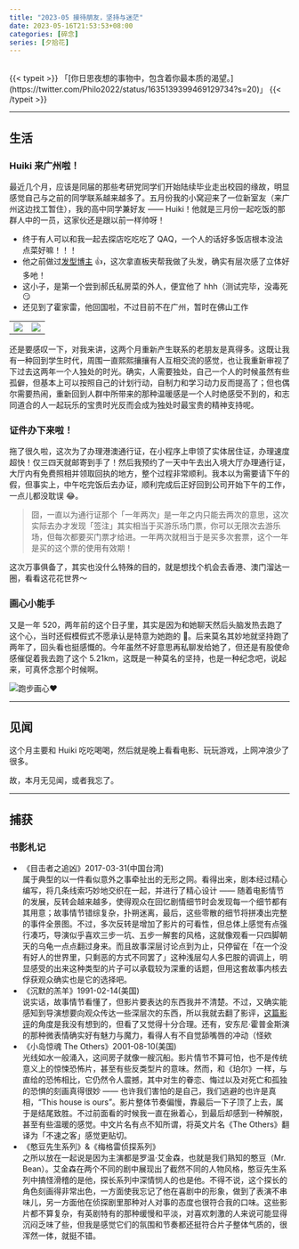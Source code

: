 ```yaml
---
title: "2023-05 接待朋友，坚持与迷茫"
date: 2023-05-16T21:53:53+08:00
categories: [碎念]
series: [夕拾花]
---
```


<br />
{{< typeit >}}
「[你日思夜想的事物中，包含着你最本质的渴望。](https://twitter.com/Philo2022/status/1635139399469129734?s=20)」
{{< /typeit >}}

---

## 生活

### Huiki 来广州啦！

最近几个月，应该是同届的那些考研党同学们开始陆续毕业走出校园的缘故，明显感觉自己与之前的同学联系越来越多了。五月份我的小窝迎来了一位新室友（来广州这边找工暂住），我的高中同学兼好友 —— Huiki！他就是三月份一起吃饭的那群人中的一员，这家伙还是跟以前一样帅呀！

- 终于有人可以和我一起去探店吃吃吃了 QAQ，一个人的话好多饭店根本没法点菜好嘛！！！
- 他之前做过[发型博主](https://space.bilibili.com/358543248/) 👍，这次拿直板夹帮我做了头发，确实有层次感了立体好多吔！
- 这小子，是第一个尝到郝氏私房菜的外人，便宜他了 hhh（测试完毕，没毒死 😏
- 还见到了霍家雷，他回国啦，不过目前不在广州，暂时在佛山工作

|                                                                   |                                                                      |
| ----------------------------------------------------------------- | -------------------------------------------------------------------- |
| <img src="https://image.aetherhjf.com/images/20230506_huiki.jpg"> | <img src="https://image.aetherhjf.com/images/20230507_bwvslcyz.jpg"> |

还是要感叹一下，对我来讲，这两个月重新产生联系的老朋友是真得多。这既让我有一种回到学生时代，周围一直熙熙攘攘有人互相交流的感觉，也让我重新审视了下过去这两年一个人独处的时光。确实，人需要独处，自己一个人的时候虽然有些孤僻，但基本上可以按照自己的计划行动，自制力和学习动力反而提高了；但也偶尔需要热闹，重新回到人群中所带来的那种温暖感是一个人时绝感受不到的，和志同道合的人一起玩乐的宝贵时光反而会成为独处时最宝贵的精神支持呢。

### 证件办下来啦！

拖了很久啦，这次为了办理港澳通行证，在小程序上申领了实体居住证，办理速度超快！仅三四天就邮寄到手了！然后我预约了一天中午去出入境大厅办理通行证，大厅内有免费照相并领取回执的地方，整个过程非常顺利。我本以为需要请下午的假，但事实上，中午吃完饭后去办证，顺利完成后正好回到公司开始下午的工作，一点儿都没耽误 😂。

> 囧，一直以为通行证那个「一年两次」是一年之内只能去两次的意思，这次实际去办才发现「签注」其实相当于买游乐场门票，你可以无限次去游乐场，但每次都要买门票才给进。一年两次就相当于是买多次套票，这个一年是买的这个票的使用有效期！

这次万事俱备了，其实也没什么特殊的目的，就是想找个机会去香港、澳门溜达一圈，看看这花花世界～

### 画心小能手

又是一年 520，两年前的这个日子里，其实是因为和她聊天然后头脑发热去跑了这个心，当时还假模假式不愿承认是特意为她跑的 🤫。后来莫名其妙地就坚持跑了两年了，回头看也挺感慨的。今年虽然不好意思再私聊发给她了，但还是有股使命感催促着我去跑了这个 5.21km，这既是一种莫名的坚持，也是一种纪念吧，说起来，可真怀念那个时候啊。

![](https://image.aetherhjf.com/images/20230520_runheart.jpg "跑步画心❤️")

---

## 见闻

这个月主要和 Huiki 吃吃喝喝，然后就是晚上看看电影、玩玩游戏，上网冲浪少了很多。

故，本月无见闻，或者我忘了。

---

## 捕获

### 书影札记

- 《目击者之追凶》2017-03-31(中国台湾)  
  属于典型的以一件看似意外之事牵扯出的无形之网。看得出来，剧本经过精心编写，将几条线索巧妙地交织在一起，并进行了精心设计 —— 随着电影情节的发展，反转会越来越多，使得观众在回忆剧情细节时会发现每一个细节都有其用意；故事情节错综复杂，扑朔迷离，最后，这些零散的细节将拼凑出完整的事件全景图。不过，多次反转是增加了影片的可看性，但总体上感觉有点强行凑巧，导演似乎喜欢三步一坑、五步一解套的风格，这就像观看一只四脚朝天的乌龟一点点翻过身来。而且故事深层讨论点到为止，只停留在「在一个没有好人的世界里，只剩恶的方式不同罢了」这种浅层勾人多巴胺的调调上，明显感受的出来这种类型的片子可以承载较为深重的话题，但用这套故事内核去俘获观众确实也是它的选择吧。
- 《沉默的羔羊》1991-02-14(美国)  
  说实话，故事情节看懂了，但影片要表达的东西我并不清楚。不过，又确实能感知到导演想要向观众传达一些深层次的东西，所以我就去翻了影评，[这篇影评](https://movie.douban.com/review/1576764/)的角度是我没有想到的，但看了又觉得十分合理。还有，安东尼·霍普金斯演的那种微表情确实好有魅力与魔力，看得人有不自觉舔嘴唇的冲动（怪欸
- 《小岛惊魂 The Others》2001-08-10(美国)  
  光线如水一般涌入，这间房子就像一艘沉船。影片情节不算可怕，也不是传统意义上的惊悚恐怖片，甚至有些反类型片的意味。然而，和《珀尔》一样，与直给的恐怖相比，它仍然令人震撼，其中对生的眷恋、悔过以及对死亡和孤独的恐惧的刻画真得很妙 —— 也许我们害怕的是自己，我们逃避的也许是真相，“This house is ours”。影片整体节奏偏慢，靠最后一下子顶了上去，属于是结尾致胜。不过前面看的时候我一直在揪着心，到最后却感到一种解脱，甚至有些温暖的感觉。中文片名有点不知所谓，将英文片名《The Others》翻译为「不速之客」感觉更贴切。
- 《憨豆先生系列》&《梅格雷侦探系列》  
  之所以放在一起说是因为主演都是罗温·艾金森，也就是我们熟知的憨豆（Mr. Bean）。艾金森在两个不同的剧中展现出了截然不同的人物风格，憨豆先生系列中搞怪滑稽的是他，探长系列中深情悯人的也是他。不得不说，这个探长的角色刻画得非常出色，一方面使我忘记了他在喜剧中的形象，做到了表演不串味儿，另一方面他在侦探剧里那种对人对事的态度也很符合我的口味。这些影片都不算复杂，有英剧特有的那种缓慢和平淡，对喜欢刺激的人来说可能显得沉闷乏味了些，但我是感觉它们的氛围和节奏都还挺符合片子整体气质的，很浑然一体，就挺不错。
